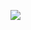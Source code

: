 ![](https://media.githubusercontent.com/media/dyzz/dyzz.github.io/master/images/EquipButtonGrey.png)